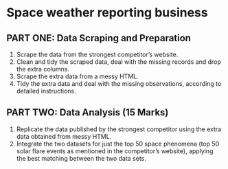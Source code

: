 # Space weather reporting business

## PART ONE: Data Scraping and Preparation

  1. Scrape the data from the strongest competitor’s website.
  2. Clean and tidy the scraped data, deal with the missing records and drop the extra columns.
  3. Scrape the extra data from a messy HTML.
  4. Tidy the extra data and deal with the missing observations, according to detailed instructions.


## PART TWO: Data Analysis (15 Marks)

  1. Replicate the data published by the strongest competitor 
     using the extra data obtained from messy HTML. 
  2. Integrate the two datasets for just the top 50 space phenomena (top 50 solar flare events as mentioned in the competitor’s website),
     applying the best matching between the two data sets.
